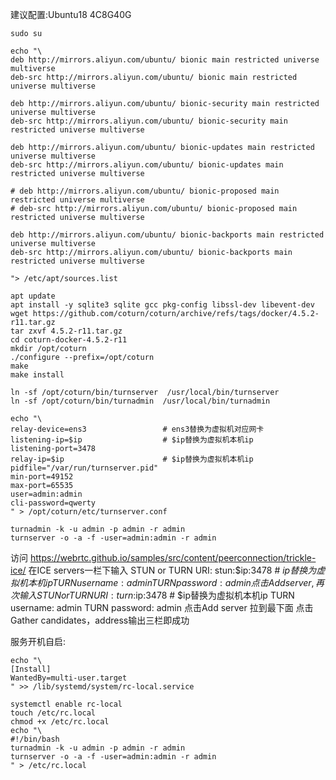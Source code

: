 建议配置:Ubuntu18 4C8G40G
```shell script
sudo su

echo "\
deb http://mirrors.aliyun.com/ubuntu/ bionic main restricted universe multiverse
deb-src http://mirrors.aliyun.com/ubuntu/ bionic main restricted universe multiverse

deb http://mirrors.aliyun.com/ubuntu/ bionic-security main restricted universe multiverse
deb-src http://mirrors.aliyun.com/ubuntu/ bionic-security main restricted universe multiverse

deb http://mirrors.aliyun.com/ubuntu/ bionic-updates main restricted universe multiverse
deb-src http://mirrors.aliyun.com/ubuntu/ bionic-updates main restricted universe multiverse

# deb http://mirrors.aliyun.com/ubuntu/ bionic-proposed main restricted universe multiverse
# deb-src http://mirrors.aliyun.com/ubuntu/ bionic-proposed main restricted universe multiverse

deb http://mirrors.aliyun.com/ubuntu/ bionic-backports main restricted universe multiverse
deb-src http://mirrors.aliyun.com/ubuntu/ bionic-backports main restricted universe multiverse

"> /etc/apt/sources.list

apt update
apt install -y sqlite3 sqlite gcc pkg-config libssl-dev libevent-dev
wget https://github.com/coturn/coturn/archive/refs/tags/docker/4.5.2-r11.tar.gz
tar zxvf 4.5.2-r11.tar.gz
cd coturn-docker-4.5.2-r11
mkdir /opt/coturn
./configure --prefix=/opt/coturn
make 
make install

ln -sf /opt/coturn/bin/turnserver  /usr/local/bin/turnserver
ln -sf /opt/coturn/bin/turnadmin  /usr/local/bin/turnadmin

echo "\
relay-device=ens3                 # ens3替换为虚拟机对应网卡
listening-ip=$ip                  # $ip替换为虚拟机本机ip
listening-port=3478
relay-ip=$ip                      # $ip替换为虚拟机本机ip
pidfile="/var/run/turnserver.pid"
min-port=49152
max-port=65535
user=admin:admin
cli-password=qwerty 
" > /opt/coturn/etc/turnserver.conf

turnadmin -k -u admin -p admin -r admin
turnserver -o -a -f -user=admin:admin -r admin
```

访问 https://webrtc.github.io/samples/src/content/peerconnection/trickle-ice/
在ICE servers一栏下输入
STUN or TURN URI: stun:$ip:3478 # $ip替换为虚拟机本机ip
TURN username: admin
TURN password: admin
点击Add server,再次输入
STUN or TURN URI: turn:$ip:3478 # $ip替换为虚拟机本机ip
TURN username: admin
TURN password: admin
点击Add server
拉到最下面 点击Gather candidates，address输出三栏即成功

服务开机自启:
```shell script
echo "\
[Install]
WantedBy=multi-user.target
" >> /lib/systemd/system/rc-local.service

systemctl enable rc-local
touch /etc/rc.local
chmod +x /etc/rc.local
echo "\
#!/bin/bash
turnadmin -k -u admin -p admin -r admin
turnserver -o -a -f -user=admin:admin -r admin
" > /etc/rc.local
```